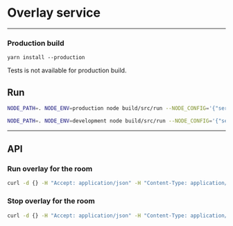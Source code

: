 # Overlay service

---

### Production build
```
yarn install --production
```

Tests is not available for production build.


## Run
```bash
NODE_PATH=. NODE_ENV=production node build/src/run --NODE_CONFIG='{"server": {"port": 8080}}'

NODE_PATH=. NODE_ENV=development node build/src/run --NODE_CONFIG='{"server": {"port": 8080}}'
```

---

## API

### Run overlay for the room
```bash
curl -d {} -H "Accept: application/json" -H "Content-Type: application/json" -X POST http://localhost:3000/v1/overlay --data '{"url": "https://meet.staging.livee.com:3001", "corrId": "1"}'
```

### Stop overlay for the room
```bash
curl -d {} -H "Accept: application/json" -H "Content-Type: application/json" -X DELETE http://localhost:3000/v1/overlay --data '{"corrId": "1"}'
```